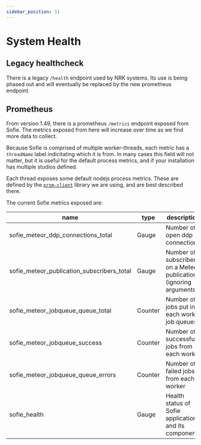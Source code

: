 ```yaml
---
sidebar_position: 11
---
```


# System Health

## Legacy healthcheck

There is a legacy `/health` endpoint used by NRK systems. Its use is being phased out and will eventually be replaced by the new prometheus endpoint.

## Prometheus

From version 1.49, there is a prometheus `/metrics` endpoint exposed from Sofie. The metrics exposed from here will increase over time as we find more data to collect.

Because Sofie is comprised of multiple worker-threads, each metric has a `threadName` label indicitating which it is from. In many cases this field will not matter, but it is useful for the default process metrics, and if your installation has multiple studios defined.

Each thread exposes some default nodejs process metrics. These are defined by the [`prom-client`](https://github.com/siimon/prom-client#default-metrics) library we are using, and are best described there.

The current Sofie metrics exposed are:

| name                                       | type    | description                                                        |
| ------------------------------------------ | ------- | ------------------------------------------------------------------ |
| sofie_meteor_ddp_connections_total         | Gauge   | Number of open ddp connections                                     |
| sofie_meteor_publication_subscribers_total | Gauge   | Number of subscribers on a Meteor publication (ignoring arguments) |
| sofie_meteor_jobqueue_queue_total          | Counter | Number of jobs put into each worker job queues                     |
| sofie_meteor_jobqueue_success              | Counter | Number of successful jobs from each worker                         |
| sofie_meteor_jobqueue_queue_errors         | Counter | Number of failed jobs from each worker                             |
| sofie_health                               | Gauge   | Health status of Sofie application and its components              |
